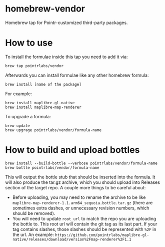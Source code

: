 # homebrew-vendor
Homebrew tap for Pointr-customized third-party packages.

# How to use
To install the formulae inside this tap you need to add it via:
```
brew tap pointrlabs/vendor
```

Afterwards you can install formulae like any other homebrew formula:
```
brew install [name of the package]
```

For example:
```
brew install maplibre-gl-native
brew install maplibre-map-renderer
```

To upgrade a formula:
```
brew update
brew upgrage pointrlabs/vendor/formula-name
```


# How to build and upload bottles

```
brew install --build-bottle --verbose pointrlabs/vendor/formula-name
brew bottle pointrlabs/vendor/formula-name
```

This will output the bottle stub that should be inserted into the formula. It will also produce the tar.gz archive, which you should upload into Releases section of the target repo. A couple more things to be careful about:
- Before uploading, you may need to rename the archive to be like `maplibre-map-renderer-1.1.arm64_sequoia.bottle.tar.gz` (there are sometimes extra dashes, or unnecessary revision numbers, which should be removed).
- You will need to update `root_url` to match the repo you are uploading the bottle to. This root url will contain the git tag as its last part. If your tag contains slashes, those slashes should be represented with `%2F` in the url. An example: `https://github.com/pointrlabs/maplibre-gl-native/releases/download/version%2Fmap-renderer%2F1.1`
